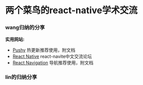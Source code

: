 # 两个菜鸟的react-native学术交流

### wang归纳的分享

**实用网站:**
- [Pushy](http://update.reactnative.cn/home)  热更新推荐使用，附文档 
- [React Native](https://bbs.reactnative.cn/)  react-navite中文交流论坛 
- [React Navigation](https://reactnavigation.org/zh-Hans/)  导航推荐使用，附文档







### lin的归纳分享
